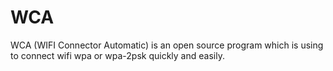 # WCA
WCA (WIFI Connector Automatic) is an open source program which is using to connect wifi wpa or wpa-2psk quickly and easily.
